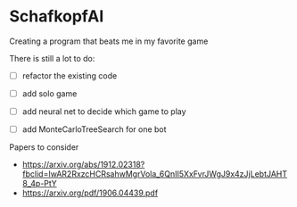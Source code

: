 # SchafkopfAI

Creating a program that beats me in my favorite game

There is still a lot to do:
- [ ] refactor the existing code
- [ ] add solo game
- [ ] add neural net to decide which game to play 
- [ ] add MonteCarloTreeSearch for one bot


Papers to consider
- https://arxiv.org/abs/1912.02318?fbclid=IwAR2RxzcHCRsahwMgrVola_6QnII5XxFvrJWgJ9x4zJjLebtJAHT8_4p-PtY
- https://arxiv.org/pdf/1906.04439.pdf
